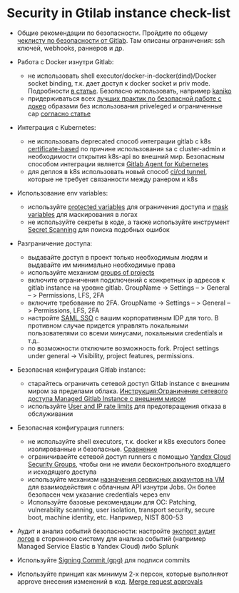 # Security in Gtilab instance check-list

- Общие рекомендации по безопасности. Пройдите по общему [чеклисту по безопасности от Gitlab](https://docs.gitlab.com/ee/security/). Там описаны ограничения: ssh ключей, webhooks, раннеров и др.
- Работа с Docker изнутри Gitlab:
    - не использовать shell executor/docker-in-docker(dind)/Docker socket binding, т.к. дает доступ к docker socket и priv mode. Подробности [в статье](https://blog.nestybox.com/2020/10/21/gitlab-dind.html). Безопасно использовать, например [kaniko](https://docs.gitlab.com/ee/ci/docker/using_kaniko.html)
    - придерживаться всех [лучших практик по безопасной работе с докер](https://docs.docker.com/engine/security/) образами без использования priveleged и ограниченные cap [согласно статье](https://docs.gitlab.com/runner/security/)
- Интеграция с Kubernetes:
    - не использовать deprecated способ интеграции gitlab с k8s [certificate-based](https://docs.gitlab.com/ee/user/infrastructure/clusters/) по причине использования sa с cluster-admin и необходимости открытия k8s-api во внешний  мир. Безопасным способом интеграции является [Gitlab Agent for Kubernetes](https://docs.gitlab.com/ee/user/clusters/agent/)
    - для деплоя в k8s использовать новый способ [ci/cd tunnel](https://docs.gitlab.com/ee/user/clusters/agent/ci_cd_tunnel.html), которые не требует связанности между ранером и k8s
- Использование env variables:
    - используйте [protected variables](https://docs.gitlab.com/ee/ci/variables/#protect-a-cicd-variable) для ограничения доступа и [mask variables](https://docs.gitlab.com/ee/ci/variables/#mask-a-cicd-variable) для маскирования в логах
    - не используйте секреты в коде, а также используйте инструмент [Secret Scanning](https://docs.gitlab.com/ee/user/application_security/secret_detection/) для поиска подобных ошибок
- Разграничение доступа:
    - выдавайте доступ в проект только необходимым людям и выдавайте им минимально необходимые права
    - используйте механизм [groups of projects](https://docs.gitlab.com/ee/user/group/)
    - включите ограничения подключений с конкретных ip адресов к gitlab instance на уровне gitlab. GroupName -> Settings – > General – > Permissions, LFS, 2FA
    - включите требование по 2FA. GroupName -> Settings – > General – > Permissions, LFS, 2FA
    - настройте [SAML SSO](https://docs.gitlab.com/ee/user/group/saml_sso/) с вашим корпоративным IDP для того. В противном случае придется управлять локальными пользователями со всеми минусами, локальными credentials и т.д.. 
    - по возможности отключите возможность fork. Project settings under general -> Visibility, project features, permissions.
- Безопасная конфигурация Gitlab instance:
    - старайтесь ограничить сетевой доступ Gitlab instance с внешним миром за пределами облака. [Инструкция:Ограничение сетевого доступа Managed Gitlab Instance с внешним миром](https://github.com/yandex-cloud/yc-solution-library-for-security/tree/master/secure_ci_cd/secure_ci_cd_with_webinar/gitlab_instance_sec_checklist/gitlab_instance_isolate.md)
    - используйте [User and IP rate limits](https://docs.gitlab.com/ee/user/admin_area/settings/user_and_ip_rate_limits.html) для предотвращения отказа в обслуживании
    
- Безопасная конфигурация runners:
    - не используйте shell executors, т.к. docker и k8s executors более изолированные и безопасные. [Сравнение](https://docs.gitlab.com/runner/executors/
)
    - ограничиваейте сетевой доступ runners с помощью [Yandex Cloud Security Groups](https://cloud.yandex.ru/docs/vpc/concepts/security-groups), чтобы они не имели бесконтрольного входящего и исходящего доступа
    - используйте механизм [назначения сервисных аккаунтов на VM](https://cloud.yandex.ru/docs/compute/operations/vm-connect/auth-inside-vm ) для взаимодействия с облачным API изнутри Jobs. Он более безопасен чем указание credentials через env
    - Используйте базовые рекомендации для ОС: Patching, vulnerability scanning, user isolation, transport security, secure boot, machine identity, etc. Например, NIST 800-53 
- Аудит и анализ событий безопасности: настройте [экспорт аудит логов](https://docs.gitlab.com/ee/administration/audit_event_streaming.html) в стороннюю систему для анализа событий (например Managed Service Elastic в Yandex Cloud) либо Splunk
- Используйте [Signing Commit (gpg)](https://docs.gitlab.com/ee/user/project/repository/gpg_signed_commits/) для подписи commits
- Используйте принцип как минимум 2-х персон, которые выполняют approve внесения изменений в код. [Merge request approvals](https://docs.gitlab.com/ee/user/project/merge_requests/approvals/)